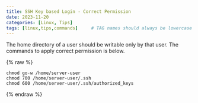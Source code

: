 ```yaml
---
title: SSH Key based Login - Correct Permission
date: 2023-11-20
categories: [Linux, Tips]
tags: [linux,tips,commands]     # TAG names should always be lowercase
---
```


The home directory of a user should be writable only by that user. The commands to apply correct permission is below.

{% raw %}
```
chmod go-w /home/server-user
chmod 700 /home/server-user/.ssh
chmod 600 /home/server-user/.ssh/authorized_keys

```
{% endraw %}

